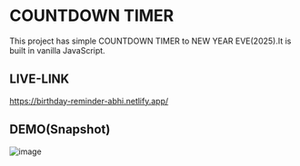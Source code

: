 
# COUNTDOWN TIMER

This project has simple COUNTDOWN TIMER to NEW YEAR EVE(2025).It is built in vanilla JavaScript.



## LIVE-LINK

https://birthday-reminder-abhi.netlify.app/
## DEMO(Snapshot)

![image](https://user-images.githubusercontent.com/48747218/198827639-3be942a2-bd5b-427b-aa91-f039b4e9ad43.png)
